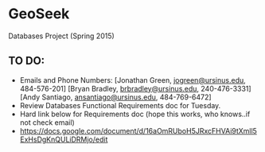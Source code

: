 # GeoSeek
Databases Project (Spring 2015)

## TO DO:
* Emails and Phone Numbers: [Jonathan Green, jogreen@ursinus.edu, 484-576-201]
[Bryan Bradley, brbradley@ursinus.edu, 240-476-3331] [Andy Santiago, ansantiago@ursinus.edu, 484-769-6472]
* Review Databases Functional Requirements doc for Tuesday.
* Hard link below for Requirements doc (hope this works, who knows..if not check email)
* https://docs.google.com/document/d/16aOmRUboH5JRxcFHVAi9tXmll5ExHsDgKnQULiDRMjo/edit
